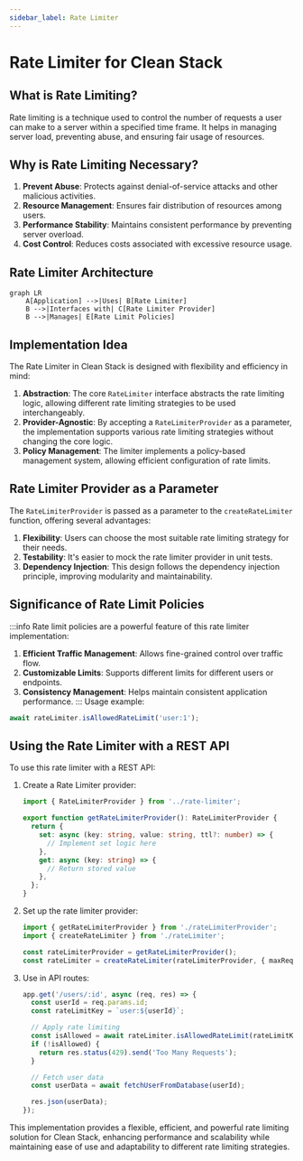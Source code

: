 ```yaml
---
sidebar_label: Rate Limiter
---
```


# Rate Limiter for Clean Stack

## What is Rate Limiting?

Rate limiting is a technique used to control the number of requests a user can make to a server within a specified time frame. It helps in managing server load, preventing abuse, and ensuring fair usage of resources.

## Why is Rate Limiting Necessary?

1. **Prevent Abuse**: Protects against denial-of-service attacks and other malicious activities.
2. **Resource Management**: Ensures fair distribution of resources among users.
3. **Performance Stability**: Maintains consistent performance by preventing server overload.
4. **Cost Control**: Reduces costs associated with excessive resource usage.

## Rate Limiter Architecture

```mermaid
graph LR
    A[Application] -->|Uses| B[Rate Limiter]
    B -->|Interfaces with| C[Rate Limiter Provider]
    B -->|Manages| E[Rate Limit Policies]
```

## Implementation Idea

The Rate Limiter in Clean Stack is designed with flexibility and efficiency in mind:

1. **Abstraction**: The core `RateLimiter` interface abstracts the rate limiting logic, allowing different rate limiting strategies to be used interchangeably.
2. **Provider-Agnostic**: By accepting a `RateLimiterProvider` as a parameter, the implementation supports various rate limiting strategies without changing the core logic.
3. **Policy Management**: The limiter implements a policy-based management system, allowing efficient configuration of rate limits.

## Rate Limiter Provider as a Parameter

The `RateLimiterProvider` is passed as a parameter to the `createRateLimiter` function, offering several advantages:

1. **Flexibility**: Users can choose the most suitable rate limiting strategy for their needs.
2. **Testability**: It's easier to mock the rate limiter provider in unit tests.
3. **Dependency Injection**: This design follows the dependency injection principle, improving modularity and maintainability.

## Significance of Rate Limit Policies

:::info Rate limit policies are a powerful feature of this rate limiter implementation:

1. **Efficient Traffic Management**: Allows fine-grained control over traffic flow.
2. **Customizable Limits**: Supports different limits for different users or endpoints.
3. **Consistency Management**: Helps maintain consistent application performance. ::: Usage example:

```typescript
await rateLimiter.isAllowedRateLimit('user:1');
```

## Using the Rate Limiter with a REST API

To use this rate limiter with a REST API:

1. Create a Rate Limiter provider:

   ```typescript
   import { RateLimiterProvider } from '../rate-limiter';

   export function getRateLimiterProvider(): RateLimiterProvider {
     return {
       set: async (key: string, value: string, ttl?: number) => {
         // Implement set logic here
       },
       get: async (key: string) => {
         // Return stored value
       },
     };
   }
   ```

2. Set up the rate limiter provider:

   ```typescript
   import { getRateLimiterProvider } from './rateLimiterProvider';
   import { createRateLimiter } from './rateLimiter';

   const rateLimiterProvider = getRateLimiterProvider();
   const rateLimiter = createRateLimiter(rateLimiterProvider, { maxRequests: 100, duration: 3600 });
   ```

3. Use in API routes:

   ```typescript
   app.get('/users/:id', async (req, res) => {
     const userId = req.params.id;
     const rateLimitKey = `user:${userId}`;

     // Apply rate limiting
     const isAllowed = await rateLimiter.isAllowedRateLimit(rateLimitKey);
     if (!isAllowed) {
       return res.status(429).send('Too Many Requests');
     }

     // Fetch user data
     const userData = await fetchUserFromDatabase(userId);

     res.json(userData);
   });
   ```

This implementation provides a flexible, efficient, and powerful rate limiting solution for Clean Stack, enhancing performance and scalability while maintaining ease of use and adaptability to different rate limiting strategies.
